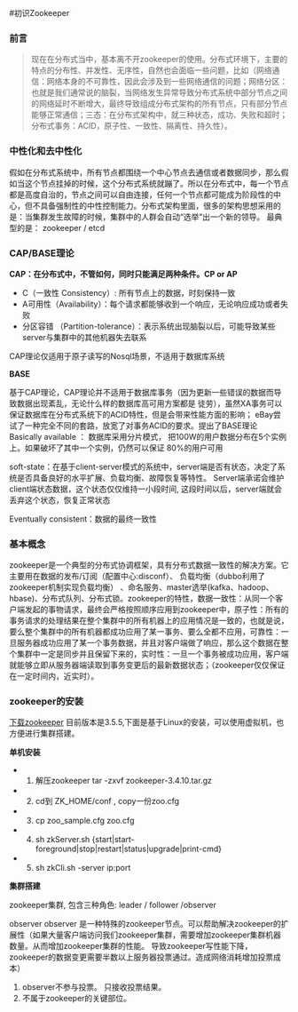 

#初识Zookeeper

### 前言
>现在在分布式当中，基本离不开zookeeper的使用。分布式环境下，主要的特点的分布性、并发性、无序性，自然也会面临一些问题，比如（网络通信：网络本身的不可靠性，因此会涉及到一些网络通信的问题；网络分区：也就是我们通常说的脑裂，当网络发生异常导致分布式系统中部分节点之间的网络延时不断增大，最终导致组成分布式架构的所有节点，只有部分节点能够正常通信；三态：在分布式架构中，就三种状态，成功、失败和超时；分布式事务：ACID，原子性、一致性、隔离性、持久性）。

### 中性化和去中性化
假如在分布式系统中，所有节点都围绕一个中心节点去通信或者数据同步，那么假如当这个节点挂掉的时候，这个分布式系统就蹦了。所以在分布式中，每一个节点都是高度自治的，节点之间可以自由连接，任何一个节点都可能成为阶段性的中心，但不具备强制性的中性控制能力。分布式架构里面，很多的架构思想采用的是：当集群发生故障的时候，集群中的人群会自动“选举”出一个新的领导。
最典型的是： zookeeper / etcd


### CAP/BASE理论
**CAP：在分布式中，不管如何，同时只能满足两种条件。CP or AP** 

 * C（一致性 Consistency）: 所有节点上的数据，时刻保持一致
 * A可用性（Availability）：每个请求都能够收到一个响应，无论响应成功或者失败
 * 分区容错 （Partition-tolerance）：表示系统出现脑裂以后，可能导致某些server与集群中的其他机器失去联系

CAP理论仅适用于原子读写的Nosql场景，不适用于数据库系统

**BASE**

基于CAP理论，CAP理论并不适用于数据库事务（因为更新一些错误的数据而导致数据出现紊乱，无论什么样的数据库高可用方案都是
徒劳），虽然XA事务可以保证数据库在分布式系统下的ACID特性，但是会带来性能方面的影响；
eBay尝试了一种完全不同的套路，放宽了对事务ACID的要求。提出了BASE理论
Basically available ： 数据库采用分片模式， 把100W的用户数据分布在5个实例上。如果破坏了其中一个实例，仍然可以保证
80%的用户可用

soft-state：在基于client-server模式的系统中，server端是否有状态，决定了系统是否具备良好的水平扩展、负载均衡、故障恢复等特性。
Server端承诺会维护client端状态数据，这个状态仅仅维持一小段时间, 这段时间以后，server端就会丢弃这个状态，恢复正常状态

Eventually consistent：数据的最终一致性


### 基本概念
zookeeper是一个典型的分布式协调框架，具有分布式数据一致性的解决方案。它主要用在数据的发布/订阅（配置中心:disconf）、 负载均衡（dubbo利用了zookeeper机制实现负载均衡） 、命名服务、master选举(kafka、hadoop、hbase)、分布式队列、分布式锁。zookeeper的特性，数据一致性：从同一个客户端发起的事物请求，最终会严格按照顺序应用到zookeeper中，原子性：所有的事务请求的处理结果在整个集群中的所有机器上的应用情况是一致的，也就是说，要么整个集群中的所有机器都成功应用了某一事务、要么全都不应用，可靠性：一旦服务器成功应用了某一个事务数据，并且对客户端做了响应，那么这个数据在整个集群中一定是同步并且保留下来的，实时性：一旦一个事务被成功应用，客户端就能够立即从服务器端读取到事务变更后的最新数据状态；（zookeeper仅仅保证在一定时间内，近实时）。


### zookeeper的安装
[下载zookeeper](http://apache.fayea.com/zookeeper/zookeeper-3.5.5/) 目前版本是3.5.5,下面是基于Linux的安装，可以使用虚拟机，也方便进行集群搭建。

**单机安装**

* 1.	解压zookeeper tar -zxvf zookeeper-3.4.10.tar.gz
* 2.	cd到 ZK_HOME/conf  , copy一份zoo.cfg
* 3.    cp  zoo_sample.cfg  zoo.cfg
* 4.	sh zkServer.sh {start|start-foreground|stop|restart|status|upgrade|print-cmd}
* 5.	sh zkCli.sh -server  ip:port

**集群搭建**

zookeeper集群, 包含三种角色: leader / follower /observer

observer
observer 是一种特殊的zookeeper节点。可以帮助解决zookeeper的扩展性（如果大量客户端访问我们zookeeper集群，需要增加zookeeper集群机器数量。从而增加zookeeper集群的性能。 导致zookeeper写性能下降， zookeeper的数据变更需要半数以上服务器投票通过。造成网络消耗增加投票成本）
1.	observer不参与投票。 只接收投票结果。
2.	不属于zookeeper的关键部位。







